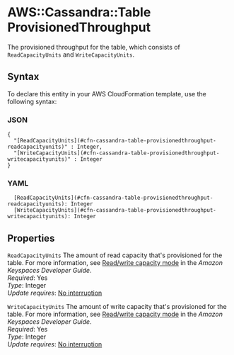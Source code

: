 # AWS::Cassandra::Table ProvisionedThroughput<a name="aws-properties-cassandra-table-provisionedthroughput"></a>

The provisioned throughput for the table, which consists of `ReadCapacityUnits` and `WriteCapacityUnits`\.

## Syntax<a name="aws-properties-cassandra-table-provisionedthroughput-syntax"></a>

To declare this entity in your AWS CloudFormation template, use the following syntax:

### JSON<a name="aws-properties-cassandra-table-provisionedthroughput-syntax.json"></a>

```
{
  "[ReadCapacityUnits](#cfn-cassandra-table-provisionedthroughput-readcapacityunits)" : Integer,
  "[WriteCapacityUnits](#cfn-cassandra-table-provisionedthroughput-writecapacityunits)" : Integer
}
```

### YAML<a name="aws-properties-cassandra-table-provisionedthroughput-syntax.yaml"></a>

```
  [ReadCapacityUnits](#cfn-cassandra-table-provisionedthroughput-readcapacityunits): Integer
  [WriteCapacityUnits](#cfn-cassandra-table-provisionedthroughput-writecapacityunits): Integer
```

## Properties<a name="aws-properties-cassandra-table-provisionedthroughput-properties"></a>

`ReadCapacityUnits`  <a name="cfn-cassandra-table-provisionedthroughput-readcapacityunits"></a>
The amount of read capacity that's provisioned for the table\. For more information, see [Read/write capacity mode](https://docs.aws.amazon.com/keyspaces/latest/devguide/ReadWriteCapacityMode.html) in the *Amazon Keyspaces Developer Guide*\.  
*Required*: Yes  
*Type*: Integer  
*Update requires*: [No interruption](https://docs.aws.amazon.com/AWSCloudFormation/latest/UserGuide/using-cfn-updating-stacks-update-behaviors.html#update-no-interrupt)

`WriteCapacityUnits`  <a name="cfn-cassandra-table-provisionedthroughput-writecapacityunits"></a>
The amount of write capacity that's provisioned for the table\. For more information, see [Read/write capacity mode](https://docs.aws.amazon.com/keyspaces/latest/devguide/ReadWriteCapacityMode.html) in the *Amazon Keyspaces Developer Guide*\.  
*Required*: Yes  
*Type*: Integer  
*Update requires*: [No interruption](https://docs.aws.amazon.com/AWSCloudFormation/latest/UserGuide/using-cfn-updating-stacks-update-behaviors.html#update-no-interrupt)